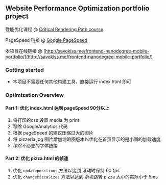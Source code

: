 ## Website Performance Optimization portfolio project

性能优化课程 @ [Critical Rendering Path course](https://www.udacity.com/course/ud884).

PageSpeed 链接 @ [Google PageSpeed](https://developers.google.com/speed/pagespeed/insights)

本项目在线链接 @ [http://savokiss.me/frontend-nanodegree-mobile-portfolio/](http://savokiss.me/frontend-nanodegree-mobile-portfolio/)

### Getting started
- 本项目不需要任何其他构建工具，直接运行 index.html 即可

### Optimization Overview

#### Part 1: 优化 index.html 达到 pageSpeed 90分以上
1. 将打印的css 设置 media 为 print
2. 移除 GoogleAnalytics 代码
3. 根据 pageSpeed 的建议压缩过大的图片
4. 将 pizzeria.jpg 图片增加缩略图版本以优化在首页显示的是小图的加载速度
5. 移除不必要的字体链接

#### Part 2: 优化 pizza.html 的帧速
1. 优化 `updatepositions` 方法以达到 滚动时保持 60 fps
2. 优化 `changePizzaSizes` 方法以达到 滑块跳转 pizza 大小的实际小于 5ms
